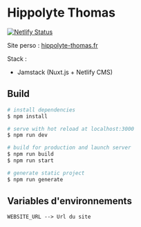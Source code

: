 # Hippolyte Thomas
[![Netlify Status](https://api.netlify.com/api/v1/badges/d3f3a85d-d0ec-44e1-81e8-c23770e8a972/deploy-status)](https://app.netlify.com/sites/hippolyte-thomas/deploys)

Site perso : [hippolyte-thomas.fr](https://hippolyte-thomas.fr/)

Stack :
- Jamstack (Nuxt.js + Netlify CMS)

## Build

```bash
# install dependencies
$ npm install

# serve with hot reload at localhost:3000
$ npm run dev

# build for production and launch server
$ npm run build
$ npm run start

# generate static project
$ npm run generate
```

## Variables d'environnements

```
WEBSITE_URL --> Url du site

```